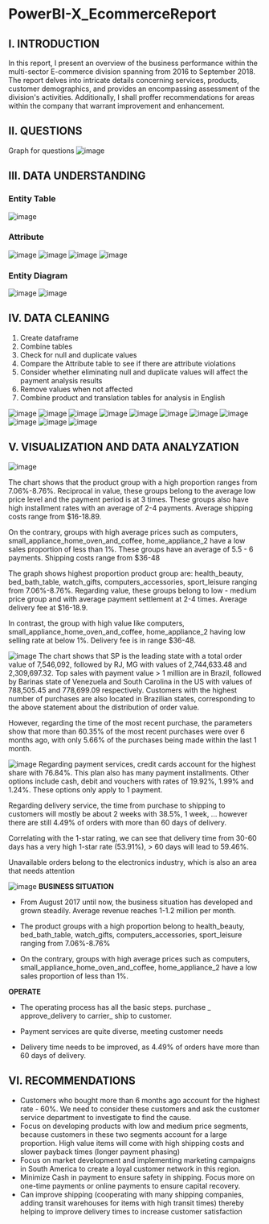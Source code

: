 # PowerBI-X_EcommerceReport

## I. INTRODUCTION
In this report, I present an overview of the business performance within the multi-sector E-commerce division spanning from 2016 to September 2018. The report delves into intricate details concerning services, products, customer demographics, and provides an encompassing assessment of the division's activities. 
Additionally, I shall proffer recommendations for areas within the company that warrant improvement and enhancement.
## II. QUESTIONS
Graph for questions
![image](https://github.com/Tann1901/PowerBI-X_EcommerceReport/assets/108020327/5cf348a1-2440-47f4-b295-f5c0a5833bfd)

## III. DATA UNDERSTANDING
### Entity Table
![image](https://github.com/Tann1901/PowerBI-X_EcommerceReport/assets/108020327/f4b9ee5b-466f-46fc-af95-ea14478a592e)

### Attribute
![image](https://github.com/Tann1901/PowerBI-X_EcommerceReport/assets/108020327/7aa62606-f2b7-4307-8a2a-9c6674c82704)
![image](https://github.com/Tann1901/PowerBI-X_EcommerceReport/assets/108020327/2a9039a5-3111-44cc-b79e-9c8c526607f4)
![image](https://github.com/Tann1901/PowerBI-X_EcommerceReport/assets/108020327/d6336c60-e1e3-4ebd-bb23-dad7a0579344)
![image](https://github.com/Tann1901/PowerBI-X_EcommerceReport/assets/108020327/461559d8-677c-4746-9916-c014e6856ca4)

### Entity Diagram
![image](https://github.com/Tann1901/PowerBI-X_EcommerceReport/assets/108020327/d0eecaca-4917-403b-8d53-23d0df2bb38b)
![image](https://github.com/Tann1901/PowerBI-X_EcommerceReport/assets/108020327/2687cd52-2abd-427b-8963-627786424460)

## IV. DATA CLEANING

1. Create dataframe
2. Combine tables
3. Check for null and duplicate values
4. Compare the Attribute table to see if there are attribute violations
5. Consider whether eliminating null and duplicate values ​​will affect the payment analysis results
6. Remove values ​​when not affected
7. Combine product and translation tables for analysis in English

![image](https://github.com/Tann1901/PowerBI-X_EcommerceReport/assets/108020327/5707f976-f1bc-4efe-b95f-a0cb37e2916f)
![image](https://github.com/Tann1901/PowerBI-X_EcommerceReport/assets/108020327/acb7b344-2458-4864-bb02-97e6072d6eaa)
![image](https://github.com/Tann1901/PowerBI-X_EcommerceReport/assets/108020327/f4dac6b1-021f-4076-a8cf-402aec18cabf)
![image](https://github.com/Tann1901/PowerBI-X_EcommerceReport/assets/108020327/e7657721-37c3-4db6-a51c-9bda7b4838ea)
![image](https://github.com/Tann1901/PowerBI-X_EcommerceReport/assets/108020327/87edab31-c5ea-44f9-b4ed-ce5916de8090)
![image](https://github.com/Tann1901/PowerBI-X_EcommerceReport/assets/108020327/6da64e76-594a-47f7-9f61-6e500ed0c6d7)
![image](https://github.com/Tann1901/PowerBI-X_EcommerceReport/assets/108020327/131fc507-e340-498a-84c8-aabc1a78b0dc)
![image](https://github.com/Tann1901/PowerBI-X_EcommerceReport/assets/108020327/3898d262-d5e4-4a14-889b-aec5767d0ff3)
![image](https://github.com/Tann1901/PowerBI-X_EcommerceReport/assets/108020327/fa65cc8d-83ee-4a65-8dd0-0bb3070e0512)
![image](https://github.com/Tann1901/PowerBI-X_EcommerceReport/assets/108020327/9369d33b-a07c-472d-b5a6-67a7fe20e664)
![image](https://github.com/Tann1901/PowerBI-X_EcommerceReport/assets/108020327/796be6dd-2307-4db7-9a44-bfb3ea564552)


## V. VISUALIZATION AND DATA ANALYZATION
![image](https://github.com/Tann1901/PowerBI-X_EcommerceReport/assets/108020327/edfacd78-651e-4852-8276-750dbcbf9354)

The chart shows that the product group with a high proportion ranges from 7.06%-8.76%. Reciprocal in value, these groups belong to the average low price level and the payment period is at 3 times. These groups also have high installment rates with an average of 2-4 payments. Average shipping costs range from $16-18.89.

On the contrary, groups with high average prices such as computers, small_appliance_home_oven_and_coffee, home_appliance_2 have a low sales proportion of less than 1%. These groups have an average of 5.5 - 6 payments. Shipping costs range from $36-48

The graph shows highest proportion product group are: health_beauty, bed_bath_table, watch_gifts, computers_accessories, sport_leisure ranging from 7.06%-8.76%. Regarding value, these groups belong to low - medium price group and with average payment settlement at 2-4 times. Average delivery fee at $16-18.9.

In contrast, the group with high value like computers, small_appliance_home_oven_and_coffee, home_appliance_2 having low selling rate at below 1%. Delivery fee is in range $36-48.

![image](https://github.com/Tann1901/PowerBI-X_EcommerceReport/assets/108020327/e8401573-fa9e-45ab-9d88-78e99d7e91d2)
The chart shows that SP is the leading state with a total order value of 7,546,092, followed by RJ, MG with values ​​of 2,744,633.48 and 2,309,697.32. Top sales with payment value > 1 million are in Brazil, followed by Barinas state of Venezuela and South Carolina in the US with values ​​of 788,505.45 and 778,699.09 respectively. Customers with the highest number of purchases are also located in Brazilian states, corresponding to the above statement about the distribution of order value.

However, regarding the time of the most recent purchase, the parameters show that more than 60.35% of the most recent purchases were over 6 months ago, with only 5.66% of the purchases being made within the last 1 month.

![image](https://github.com/Tann1901/PowerBI-X_EcommerceReport/assets/108020327/b6bcb60c-b7f9-4a53-8aad-0bfd4e614d03)
Regarding payment services, credit cards account for the highest share with 76.84%. This plan also has many payment installments. Other options include cash, debit and vouchers with rates of 19.92%, 1.99% and 1.24%. These options only apply to 1 payment.

Regarding delivery service, the time from purchase to shipping to customers will mostly be about 2 weeks with 38.5%, 1 week, ... however there are still 4.49% of orders with more than 60 days of delivery.

Correlating with the 1-star rating, we can see that delivery time from 30-60 days has a very high 1-star rate (53.91%), > 60 days will lead to 59.46%.

Unavailable orders belong to the electronics industry, which is also an area that needs attention

![image](https://github.com/Tann1901/PowerBI-X_EcommerceReport/assets/108020327/72ed20fe-f0a9-4010-96d5-8661ae83ef88)
**BUSINESS SITUATION**
- From August 2017 until now, the business situation has developed and grown steadily. Average revenue reaches 1-1.2 million per month.

- The product groups with a high proportion belong to health_beauty, bed_bath_table, watch_gifts, computers_accessories, sport_leisure ranging from 7.06%-8.76%

- On the contrary, groups with high average prices such as computers, small_appliance_home_oven_and_coffee, home_appliance_2 have a low sales proportion of less than 1%.

**OPERATE**
- The operating process has all the basic steps. purchase _ approve_delivery to carrier_ ship to customer.

- Payment services are quite diverse, meeting customer needs

- Delivery time needs to be improved, as 4.49% of orders have more than 60 days of delivery.
## VI. RECOMMENDATIONS
- Customers who bought more than 6 months ago account for the highest rate - 60%. We need to consider these customers and ask the customer service department to investigate to find the cause.
- Focus on developing products with low and medium price segments, because customers in these two segments account for a large proportion. High value items will come with high shipping costs and slower payback times (longer payment phasing)
- Focus on market development and implementing marketing campaigns in South America to create a loyal customer network in this region.
- Minimize Cash in payment to ensure safety in shipping. Focus more on one-time payments or online payments to ensure capital recovery.
- Can improve shipping (cooperating with many shipping companies, adding transit warehouses for items with high transit times) thereby helping to improve delivery times to increase customer satisfaction
